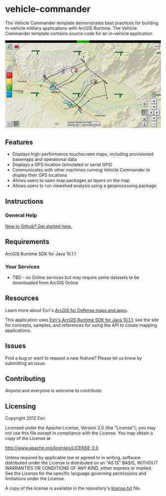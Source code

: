 # vehicle-commander

The Vehicle Commander template demonstrates best practices for building in-vehicle military applications with ArcGIS Runtime.  The Vehicle Commander template contains source code for an in-vehicle application 

![Image of VehicleCommander]( ScreenShot.png "VehicleCommander")

## Features

* Displays high-performance touchscreen maps, including provisioned basemaps and operational data
* Displays a GPS location (simulated or serial GPS)
* Communicates with other machines running Vehicle Commander to display their GPS locations
* Allows users to open map packages as layers on the map
* Allows users to run viewshed analysis using a geoprocessing package

## Instructions

### General Help
[New to Github? Get started here.](http://htmlpreview.github.com/?https://github.com/Esri/esri.github.com/blob/master/help/esri-getting-to-know-github.html)

## Requirements

ArcGIS Runtime SDK for Java 10.1.1

### Your Services

* TBD - no Online services but may require some datasets to be downloaded from ArcGIS Online

## Resources

Learn more about Esri's [ArcGIS for Defense maps and apps](http://resources.arcgis.com/en/communities/defense-and-intelligence/).

This application uses [Esri's ArcGIS Runtime SDK for Java 10.1.1](http://resources.arcgis.com/en/communities/runtime-java/);
see the site for concepts, samples, and references for using the API to create mapping applications.

## Issues

Find a bug or want to request a new feature?  Please let us know by submitting an issue.

## Contributing

Anyone and everyone is welcome to contribute.

## Licensing

Copyright 2012 Esri

Licensed under the Apache License, Version 2.0 (the "License");
you may not use this file except in compliance with the License.
You may obtain a copy of the License at

   http://www.apache.org/licenses/LICENSE-2.0

Unless required by applicable law or agreed to in writing, software
distributed under the License is distributed on an "AS IS" BASIS,
WITHOUT WARRANTIES OR CONDITIONS OF ANY KIND, either express or implied.
See the License for the specific language governing permissions and
limitations under the License.

A copy of the license is available in the repository's
[license.txt](https://raw.github.com/MikeTschudi/lgonline/master/license.txt) file.
